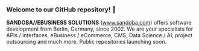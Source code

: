 ### Welcome to our GitHub repository! 👋
**SANDOBA//EBUSINESS SOLUTIONS** (www.sandoba.com) offers software development from Berlin, Germany, since 2002.
We are your specialists for APIs / interfaces, eBusiness / eCommerce, CMS, Data Science / AI, project outsourcing and much more.
Public repositories launching soon.